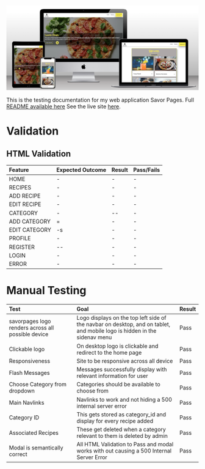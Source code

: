 ![MockUp](docs/mockup.png)

This is the testing documentation for my web application Savor Pages. Full [README available here](/README.md)
See the live site [here](https://savor-pages.herokuapp.com/).
# Validation 
## HTML Validation
| **Feature**| **Expected Outcome** | **Result** | **Pass/Fails**
| :--- | :--- | :--- | :--- |
| HOME             | - | -                         | -          |
| RECIPES         | - | -                                                                                   | -           |
| ADD RECIPE         | - | -                                                                                 | -           |
| EDIT RECIPE        | - | -                                                                                 | -           |
| CATEGORY         | - | --                                                                                                | -            |
| ADD CATEGORY        | = | -                                                                        | -           |
| EDIT CATEGORY       | -s | -                                                                       | -          |
| PROFILE          | - | -                                                                           | -           |
| REGISTER         | -- |                  -                                                        |  -           |
| LOGIN | -| -                                                                                       |-           |
| ERROR             |- | -                                                                             | -      |

# Manual Testing
| **Test**| **Goal** | **Result** |
| :--- | :--- | :--- |
| savorpages logo renders across all possible device | Logo displays on the top left side of the navbar on desktop, and on tablet, and mobile logo is hidden in the sidenav menu  | Pass |
| Clickable logo | On desktop logo is clickable and redirect to the home page | Pass
| Responsiveness | Site to be responsive across all device | Pass |
| Flash Messages | Messages successfully display with relevant information for user  | Pass |
| Choose Category from dropdown | Categories should be available to choose from | Pass |
| Main Navlinks | Navlinks to work and not hiding a 500 internal server error | Pass |
| Category ID | This gets stored as category_id and display for every recipe added | Pass |
| Associated Recipes | These get deleted when a category relevant to them is deleted by admin | Pass |
| Modal is semantically correct | All HTML Validation to Pass and modal works with out causing a 500 Internal Server Error | Pass |
